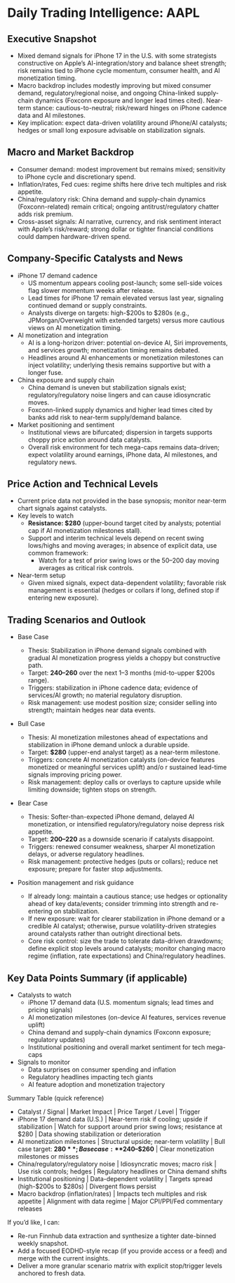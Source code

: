 # Daily Trading Intelligence: AAPL

## Executive Snapshot
- Mixed demand signals for iPhone 17 in the U.S. with some strategists constructive on Apple’s AI-integration/story and balance sheet strength; risk remains tied to iPhone cycle momentum, consumer health, and AI monetization timing.
- Macro backdrop includes modestly improving but mixed consumer demand, regulatory/regional noise, and ongoing China-linked supply-chain dynamics (Foxconn exposure and longer lead times cited). Near-term stance: cautious-to-neutral; risk/reward hinges on iPhone cadence data and AI milestones.
- Key implication: expect data-driven volatility around iPhone/AI catalysts; hedges or small long exposure advisable on stabilization signals.

## Macro and Market Backdrop
- Consumer demand: modest improvement but remains mixed; sensitivity to iPhone cycle and discretionary spend.
- Inflation/rates, Fed cues: regime shifts here drive tech multiples and risk appetite.
- China/regulatory risk: China demand and supply-chain dynamics (Foxconn-related) remain critical; ongoing antitrust/regulatory chatter adds risk premium.
- Cross-asset signals: AI narrative, currency, and risk sentiment interact with Apple’s risk/reward; strong dollar or tighter financial conditions could dampen hardware-driven spend.

## Company-Specific Catalysts and News
- iPhone 17 demand cadence
  - US momentum appears cooling post-launch; some sell-side voices flag slower momentum weeks after release.
  - Lead times for iPhone 17 remain elevated versus last year, signaling continued demand or supply constraints.
  - Analysts diverge on targets: high-$200s to $280s (e.g., JPMorgan/Overweight with extended targets) versus more cautious views on AI monetization timing.
- AI monetization and integration
  - AI is a long-horizon driver: potential on-device AI, Siri improvements, and services growth; monetization timing remains debated.
  - Headlines around AI enhancements or monetization milestones can inject volatility; underlying thesis remains supportive but with a longer fuse.
- China exposure and supply chain
  - China demand is uneven but stabilization signals exist; regulatory/regulatory noise lingers and can cause idiosyncratic moves.
  - Foxconn-linked supply dynamics and higher lead times cited by banks add risk to near-term supply/demand balance.
- Market positioning and sentiment
  - Institutional views are bifurcated; dispersion in targets supports choppy price action around data catalysts.
  - Overall risk environment for tech mega-caps remains data-driven; expect volatility around earnings, iPhone data, AI milestones, and regulatory news.

## Price Action and Technical Levels
- Current price data not provided in the base synopsis; monitor near-term chart signals against catalysts.
- Key levels to watch
  - **Resistance: $280** (upper-bound target cited by analysts; potential cap if AI monetization milestones stall).
  - Support and interim technical levels depend on recent swing lows/highs and moving averages; in absence of explicit data, use common framework:
    - Watch for a test of prior swing lows or the 50–200 day moving averages as critical risk controls.
- Near-term setup
  - Given mixed signals, expect data-dependent volatility; favorable risk management is essential (hedges or collars if long, defined stop if entering new exposure).

## Trading Scenarios and Outlook

- Base Case
  - Thesis: Stabilization in iPhone demand signals combined with gradual AI monetization progress yields a choppy but constructive path.
  - Target: **$240–$260** over the next 1–3 months (mid-to-upper $200s range).
  - Triggers: stabilization in iPhone cadence data; evidence of services/AI growth; no material regulatory disruption.
  - Risk management: use modest position size; consider selling into strength; maintain hedges near data events.

- Bull Case
  - Thesis: AI monetization milestones ahead of expectations and stabilization in iPhone demand unlock a durable upside.
  - Target: **$280** (upper-end analyst target) as a near-term milestone.
  - Triggers: concrete AI monetization catalysts (on-device features monetized or meaningful services uplift) and/o r sustained lead-time signals improving pricing power.
  - Risk management: deploy calls or overlays to capture upside while limiting downside; tighten stops on strength.

- Bear Case
  - Thesis: Softer-than-expected iPhone demand, delayed AI monetization, or intensified regulatory/regulatory noise depress risk appetite.
  - Target: **$200–$220** as a downside scenario if catalysts disappoint.
  - Triggers: renewed consumer weakness, sharper AI monetization delays, or adverse regulatory headlines.
  - Risk management: protective hedges (puts or collars); reduce net exposure; prepare for faster stop adjustments.

- Position management and risk guidance
  - If already long: maintain a cautious stance; use hedges or optionality ahead of key data/events; consider trimming into strength and re-entering on stabilization.
  - If new exposure: wait for clearer stabilization in iPhone demand or a credible AI catalyst; otherwise, pursue volatility-driven strategies around catalysts rather than outright directional bets.
  - Core risk control: size the trade to tolerate data-driven drawdowns; define explicit stop levels around catalysts; monitor changing macro regime (inflation, rate expectations) and China/regulatory headlines.

## Key Data Points Summary (if applicable)
- Catalysts to watch
  - iPhone 17 demand data (U.S. momentum signals; lead times and pricing signals)
  - AI monetization milestones (on-device AI features, services revenue uplift)
  - China demand and supply-chain dynamics (Foxconn exposure; regulatory updates)
  - Institutional positioning and overall market sentiment for tech mega-caps
- Signals to monitor
  - Data surprises on consumer spending and inflation
  - Regulatory headlines impacting tech giants
  - AI feature adoption and monetization trajectory

Summary Table (quick reference)
- Catalyst / Signal | Market Impact | Price Target / Level | Trigger
- iPhone 17 demand data (U.S.) | Near-term risk if cooling; upside if stabilization | Watch for support around prior swing lows; resistance at $280 | Data showing stabilization or deterioration
- AI monetization milestones | Structural upside; near-term volatility | Bull case target: **$280**; Base case: **$240–$260** | Clear monetization milestones or misses
- China/regulatory/regulatory noise | Idiosyncratic moves; macro risk | Use risk controls; hedges | Regulatory headlines or China demand shifts
- Institutional positioning | Data-dependent volatility | Targets spread (high-$200s to $280s) | Divergent flows persist
- Macro backdrop (inflation/rates) | Impacts tech multiples and risk appetite | Alignment with data regime | Major CPI/PPI/Fed commentary releases

If you’d like, I can:
- Re-run Finnhub data extraction and synthesize a tighter date-binned weekly snapshot.
- Add a focused EODHD-style recap (if you provide access or a feed) and merge with the current insights.
- Deliver a more granular scenario matrix with explicit stop/trigger levels anchored to fresh data.